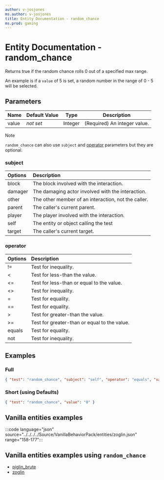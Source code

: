 ```yaml
---
author: v-josjones
ms.author: v-josjones
title: Entity Documentation - random_chance
ms.prod: gaming
---
```


# Entity Documentation - random_chance

Returns true if the random chance rolls 0 out of a specified max range.

An example is if a `value` of 5 is set, a random number in the range of 0 - 5 will be selected.

## Parameters

|Name |Default Value  |Type  |Description  |
|---------|---------|---------|---------|
|value |*not set* |Integer |(Required) An integer value. |

>[!Note]
>`random_chance` can also use `subject` and [operator](../Definitions/NestedTables/operator.md) parameters but they are optional.

### subject

| Options| Description |
|:-----------|:-----------|
| block| The block involved with the interaction. |
| damager| The damaging actor involved with the interaction. |
| other| The other member of an interaction, not the caller. |
| parent| The caller's current parent. |
| player| The player involved with the interaction. |
| self| The entity or object calling the test |
| target| The caller's current target. |

### operator

| Options| Description |
|:-----------|:-----------|
| !=| Test for inequality. |
| <| Test for less-than the value. |
| <=| Test for less-than or equal to the value. |
| <>| Test for inequality. |
| =| Test for equality. |
| ==| Test for equality. |
| >| Test for greater-than the value. |
| >=| Test for greater-than or equal to the value. |
| equals| Test for equality. |
| not| Test for inequality. |

## Examples

### Full

```json
{ "test": "random_chance", "subject": "self", "operator": "equals", "value": "0" }
```

### Short (using Defaults)

```json
{ "test": "random_chance", "value": "0" }
```

## Vanilla entities examples

:::code language="json" source="../../../../Source/VanillaBehaviorPack/entities/zoglin.json" range="158-177":::

## Vanilla entities examples using `random_chance`

- [piglin_brute](../../../../Source/VanillaBehaviorPack_Snippets/entities/piglin_brute.md)
- [zoglin](../../../../Source/VanillaBehaviorPack_Snippets/entities/zoglin.md)
